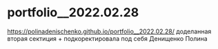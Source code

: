 # portfolio__2022.02.28
https://polinadenischenko.github.io/portfolio__2022.02.28/
доделанная вторая сектиция + подкоректировала под себя
Денищенко Полина
